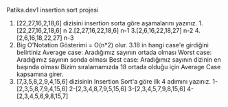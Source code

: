 Patika.dev1
insertion sort projesi 
1. [22,27,16,2,18,6] dizisini insertion sorta göre aşamalarını yazınız.
  1.[22,27,16,2,18,6] n
  2.[2,27,16,22,18,6] n-1
  3.[2,6,16,22,18,27] n-2
  4.[2,6,16,18,22,27] n-3
2. Big O'Notation Gösterimi = O(n*2) olur.
  3.18 in hangi case'e girdiğini belirtiniz
 Average case: Aradığımız sayının ortada olması
 Worst case: Aradığımız sayının sonda olması
 Best case: Aradığımız sayının dizinin en başında olması
  Bizim sıralamamızda 18 ortada olduğu için Average Case kapsamına girer.
 4. [7,3,5,8,2,9,4,15,6] dizisinin Insertion Sort'a göre ilk 4 adımını yazınız.
  1-[2,3,5,8,7,9,4,15,6]
  2-[2,3,4,8,7,9,5,15,6]
  3-[2,3,4,5,7,9,8,15,6]
  4-[2,3,4,5,6,9,8,15,7]
